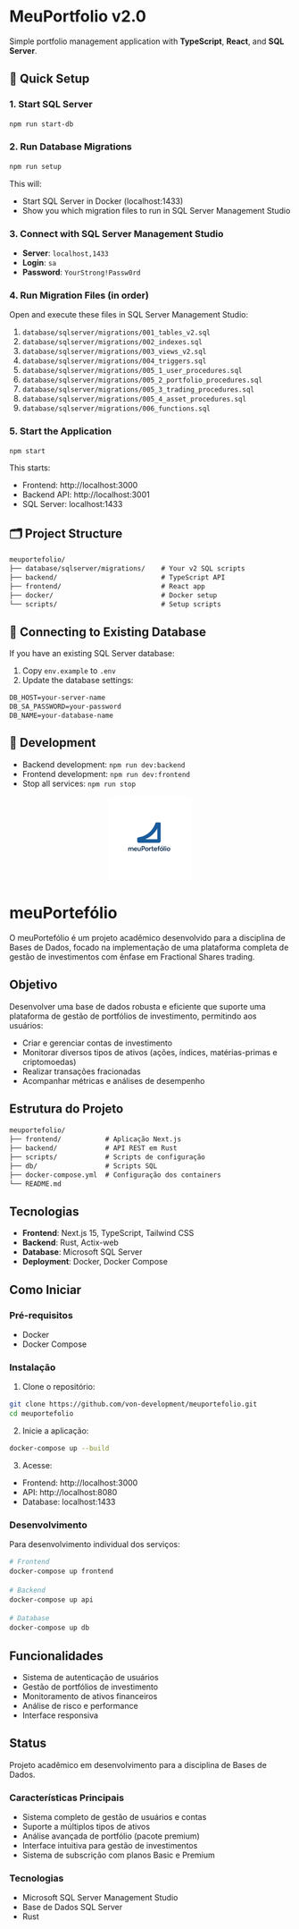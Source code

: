 # MeuPortfolio v2.0

Simple portfolio management application with **TypeScript**, **React**, and **SQL Server**.

## 🚀 Quick Setup

### 1. Start SQL Server
```bash
npm run start-db
```

### 2. Run Database Migrations
```bash
npm run setup
```

This will:
- Start SQL Server in Docker (localhost:1433)
- Show you which migration files to run in SQL Server Management Studio

### 3. Connect with SQL Server Management Studio
- **Server**: `localhost,1433`
- **Login**: `sa`
- **Password**: `YourStrong!Passw0rd`

### 4. Run Migration Files (in order)
Open and execute these files in SQL Server Management Studio:

1. `database/sqlserver/migrations/001_tables_v2.sql`
2. `database/sqlserver/migrations/002_indexes.sql`
3. `database/sqlserver/migrations/003_views_v2.sql`
4. `database/sqlserver/migrations/004_triggers.sql`
5. `database/sqlserver/migrations/005_1_user_procedures.sql`
6. `database/sqlserver/migrations/005_2_portfolio_procedures.sql`
7. `database/sqlserver/migrations/005_3_trading_procedures.sql`
8. `database/sqlserver/migrations/005_4_asset_procedures.sql`
9. `database/sqlserver/migrations/006_functions.sql`

### 5. Start the Application
```bash
npm start
```

This starts:
- Frontend: http://localhost:3000
- Backend API: http://localhost:3001
- SQL Server: localhost:1433

## 🗂️ Project Structure

```
meuportefolio/
├── database/sqlserver/migrations/    # Your v2 SQL scripts
├── backend/                          # TypeScript API
├── frontend/                         # React app
├── docker/                           # Docker setup
└── scripts/                          # Setup scripts
```

## 🔄 Connecting to Existing Database

If you have an existing SQL Server database:

1. Copy `env.example` to `.env`
2. Update the database settings:
```
DB_HOST=your-server-name
DB_SA_PASSWORD=your-password
DB_NAME=your-database-name
```

## 📝 Development

- Backend development: `npm run dev:backend`
- Frontend development: `npm run dev:frontend`
- Stop all services: `npm run stop`

<p align="center">
  <img src="report/img/meu_portefolio_logo.png" alt="meuPortefólio Logo" width="150"/>
</p>

# meuPortefólio

O meuPortefólio é um projeto acadêmico desenvolvido para a disciplina de Bases de Dados, focado na implementação de uma plataforma completa de gestão de investimentos com ênfase em Fractional Shares trading.

## Objetivo
Desenvolver uma base de dados robusta e eficiente que suporte uma plataforma de gestão de portfólios de investimento, permitindo aos usuários:
- Criar e gerenciar contas de investimento
- Monitorar diversos tipos de ativos (ações, índices, matérias-primas e criptomoedas)
- Realizar transações fracionadas
- Acompanhar métricas e análises de desempenho

## Estrutura do Projeto

```
meuportefolio/
├── frontend/           # Aplicação Next.js
├── backend/            # API REST em Rust
├── scripts/            # Scripts de configuração
├── db/                 # Scripts SQL
├── docker-compose.yml  # Configuração dos containers
└── README.md
```

## Tecnologias

- **Frontend**: Next.js 15, TypeScript, Tailwind CSS
- **Backend**: Rust, Actix-web
- **Database**: Microsoft SQL Server
- **Deployment**: Docker, Docker Compose

## Como Iniciar

### Pré-requisitos
- Docker
- Docker Compose

### Instalação

1. Clone o repositório:
```bash
git clone https://github.com/von-development/meuportefolio.git
cd meuportefolio
```

2. Inicie a aplicação:
```bash
docker-compose up --build
```

3. Acesse:
- Frontend: http://localhost:3000
- API: http://localhost:8080
- Database: localhost:1433

### Desenvolvimento

Para desenvolvimento individual dos serviços:

```bash
# Frontend
docker-compose up frontend

# Backend
docker-compose up api

# Database
docker-compose up db
```

## Funcionalidades

- Sistema de autenticação de usuários
- Gestão de portfólios de investimento
- Monitoramento de ativos financeiros
- Análise de risco e performance
- Interface responsiva

## Status

Projeto acadêmico em desenvolvimento para a disciplina de Bases de Dados.

### Características Principais
- Sistema completo de gestão de usuários e contas
- Suporte a múltiplos tipos de ativos
- Análise avançada de portfólio (pacote premium)
- Interface intuitiva para gestão de investimentos
- Sistema de subscrição com planos Basic e Premium

###  Tecnologias 
- Microsoft SQL Server Management Studio
- Base de Dados SQL Server
- Rust







